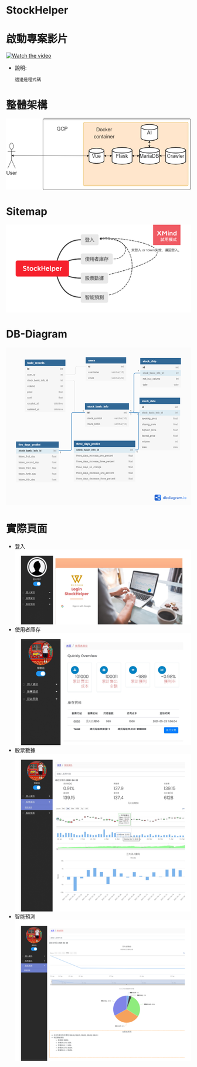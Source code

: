 # StockHelper

# 啟動專案影片
[![Watch the video](https://free.com.tw/blog/wp-content/uploads/2016/10/%E5%B5%8C%E5%85%A5-YouTube-%E5%BD%B1%E7%89%87%E7%82%BA%E9%9F%B3%E6%A8%82%E6%92%AD%E6%94%BE%E5%99%A8%E6%95%99%E5%AD%B8%EF%BC%8C%E5%83%85%E4%BF%9D%E7%95%99%E9%9F%B3%E6%A8%82%E9%BB%9E%E6%93%8A%E8%87%AA%E5%8B%95%E6%92%AD%E6%94%BEyoutube-audio-player-icon.png)](https://www.youtube.com/watch?v=SfFf1UMy3Vk)
- 說明:
  ```js
  這邊是程式碼
  ```
# 整體架構
![image](https://github.com/Joyang0419/StockHelper/blob/master/readme_file/Stockhelper_Architecture.png)


# Sitemap
![image](https://github.com/Joyang0419/StockHelper/blob/master/readme_file/StockHelper_SiteMap.png)

# DB-Diagram
![image](https://github.com/Joyang0419/StockHelper/blob/master/readme_file/Stockhelper_DBdiagram.png)

# 實際頁面
- 登入
![image](https://github.com/Joyang0419/StockHelper/blob/master/readme_file/StockHelper_Login.jpg)
- 使用者庫存
![image](https://github.com/Joyang0419/StockHelper/blob/master/readme_file/StockHelper_UserInfo.jpg)
- 股票數據
![image](https://github.com/Joyang0419/StockHelper/blob/master/readme_file/StockHelper_StockData.jpg)
- 智能預測
![image](https://github.com/Joyang0419/StockHelper/blob/master/readme_file/StockHelper_AIpredict.png)
